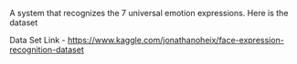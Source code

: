 A system that recognizes the 7 universal emotion expressions.
Here is the dataset

Data Set Link - https://www.kaggle.com/jonathanoheix/face-expression-recognition-dataset

